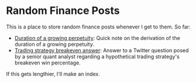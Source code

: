 # Random Finance Posts
This is a place to store random finance posts whenever I get to them. So far:
* [Duration of a growing perpetuity](duration-growing-perpetuity.ipynb): Quick note on the derivation of the duration of a growing perpetuity.
* [Trading strategy breakeven answer](fill): Answer to a Twitter question posed by a senior quant analyst regarding a hypothetical trading strategy's breakeven win percentage.

If this gets lengthier, I'll make an index.
